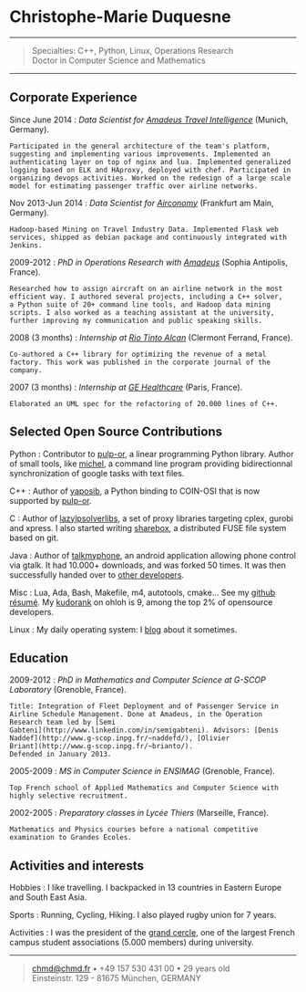 Christophe-Marie Duquesne
=========================

----

>  Specialties: C++, Python, Linux, Operations Research\
>  Doctor in Computer Science and Mathematics

----

Corporate Experience
--------------------

Since June 2014
:   *Data Scientist for [Amadeus Travel Intelligence](http://www.amadeus.com)*
    (Munich, Germany).

    Participated in the general architecture of the team's platform,
    suggesting and implementing various improvements. Implemented an
    authenticating layer on top of nginx and lua. Implemented generalized
    logging based on ELK and HAproxy, deployed with chef. Participated in
    organizing devops activities. Worked on the redesign of a large scale
    model for estimating passenger traffic over airline networks.

Nov 2013-Jun 2014
:   *Data Scientist for [Airconomy](https://www.airconomy.com/)*
    (Frankfurt am Main, Germany).

    Hadoop-based Mining on Travel Industry Data. Implemented Flask web
    services, shipped as debian package and continuously integrated with
    Jenkins.

2009-2012
:   *PhD in Operations Research with
    [Amadeus](http://www.amadeus.com)* (Sophia
    Antipolis, France).

    Researched how to assign aircraft on an airline network in the most
    efficient way. I authored several projects, including a C++ solver,
    a Python suite of 20+ command line tools, and Hadoop data mining
    scripts. I also worked as a teaching assistant at the university,
    further improving my communication and public speaking skills.

2008 (3 months)
:   *Internship at [Rio Tinto Alcan](http://www.riotintoalcan.com/)*
    (Clermont Ferrand, France).

    Co-authored a C++ library for optimizing the revenue of a metal
    factory. This work was published in the corporate journal of the
    company.

2007 (3 months)
:   *Internship at [GE
    Healthcare](http://www3.gehealthcare.com/en/Global_Gateway)* (Paris,
    France).

    Elaborated an UML spec for the refactoring of 20.000 lines of C++.

Selected Open Source Contributions
----------------------------------

Python
:   Contributor to [pulp-or](http://code.google.com/p/pulp-or/), a
    linear programming Python library. Author of small tools, like
    [michel](https://github.com/chmduquesne/michel), a command line
    program providing bidirectionnal synchronization of google tasks
    with text files.

C++
:   Author of
    [yaposib](http://yaposib.readthedocs.org/en/latest/index.html), a
    Python binding to COIN-OSI that is now supported by
    [pulp-or](http://code.google.com/p/pulp-or/).

C
:   Author of
    [lazylpsolverlibs](https://code.google.com/p/lazylpsolverlibs/), a
    set of proxy libraries targeting cplex, gurobi and xpress. I also
    started writing
    [sharebox](https://github.com/chmduquesne/sharebox-fs), a
    distributed FUSE file system based on git.

Java
:   Author of [talkmyphone](http://code.google.com/p/talkmyphone/), an
    android application allowing phone control via gtalk. It had 10.000+
    downloads, and was forked 50 times. It was then successfully handed
    over to [other developers](http://code.google.com/p/gtalksms/).

Misc
:   Lua, Ada, Bash, Makefile, m4, autotools, cmake... See my [github
    résumé](http://resume.github.com/?chmduquesne). My
    [kudorank](http://meta.ohloh.net/kudos/) on ohloh is 9, among the
    top 2% of opensource developers.

Linux
:   My daily operating system: I [blog](http://blog.chmd.fr) about it
    sometimes.

Education
---------

2009-2012
:   *PhD in Mathematics and Computer Science at G-SCOP Laboratory*
    (Grenoble, France).

    Title: Integration of Fleet Deployment and of Passenger Service in
    Airline Schedule Management. Done at Amadeus, in the Operation
    Research team led by [Semi
    Gabteni](http://www.linkedin.com/in/semigabteni). Advisors: [Denis
    Naddef](http://www.g-scop.inpg.fr/~naddefd/), [Olivier
    Briant](http://www.g-scop.inpg.fr/~brianto/).
    Defended in January 2013.

2005-2009
:   *MS in Computer Science in ENSIMAG* (Grenoble, France).

    Top French school of Applied Mathematics and Computer Science with
    highly selective recruitment.

2002-2005
:   *Preparatory classes in Lycée Thiers* (Marseille, France).

    Mathematics and Physics courses before a national competitive
    examination to Grandes Écoles.

Activities and interests
------------------------

Hobbies
:   I like travelling. I backpacked in 13 countries in Eastern Europe
    and South East Asia.

Sports
:   Running, Cycling, Hiking. I also played rugby union for 7 years.

Activities
:   I was the president of the [grand
    cercle](http://www.grandcercle.org), one of the largest French
    campus student associations (5.000 members) during university.

----

> <chmd@chmd.fr> • +49 157 530 431 00 • 29 years old\
>  Einsteinstr. 129 - 81675 München, GERMANY
